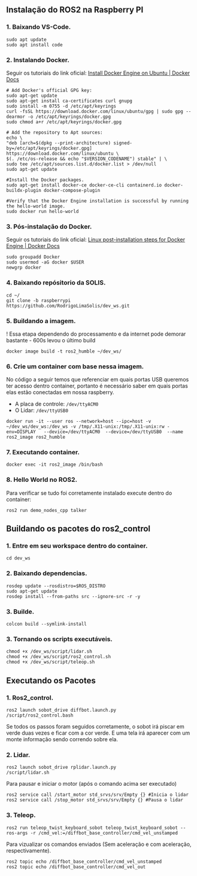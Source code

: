 ## Instalação do ROS2 na Raspberry PI

### 1. Baixando VS-Code.
   ```
   sudo apt update
   sudo apt install code
   ```

### 2. Instalando Docker.
   Seguir os tutoriais do link oficial: [Install Docker Engine on Ubuntu | Docker Docs](https://docs.docker.com/engine/install/ubuntu/)
   ```
   # Add Docker's official GPG key:
   sudo apt-get update
   sudo apt-get install ca-certificates curl gnupg
   sudo install -m 0755 -d /etc/apt/keyrings
   curl -fsSL https://download.docker.com/linux/ubuntu/gpg | sudo gpg --dearmor -o /etc/apt/keyrings/docker.gpg
   sudo chmod a+r /etc/apt/keyrings/docker.gpg

   # Add the repository to Apt sources:
   echo \
   "deb [arch=$(dpkg --print-architecture) signed-by=/etc/apt/keyrings/docker.gpg] https://download.docker.com/linux/ubuntu \
   $(. /etc/os-release && echo "$VERSION_CODENAME") stable" | \
   sudo tee /etc/apt/sources.list.d/docker.list > /dev/null
   sudo apt-get update

   #Install the Docker packages.
   sudo apt-get install docker-ce docker-ce-cli containerd.io docker-buildx-plugin docker-compose-plugin
   
   #Verify that the Docker Engine installation is successful by running the hello-world image.
   sudo docker run hello-world
   ```
   
      
### 3. Pós-instalação do Docker.
   Seguir os tutoriais do link oficial: [Linux post-installation steps for Docker Engine | Docker Docs](https://docs.docker.com/engine/install/linux-postinstall/)
   ```
   sudo groupadd Docker 
   sudo usermod -aG docker $USER
   newgrp docker     
   ```

### 4. Baixando repósitorio da SOLIS.
   ```
   cd ~/
   git clone -b raspberrypi https://github.com/RodrigoLimaSolis/dev_ws.git
   ```

### 5. Buildando a imagem.
   ! Essa etapa dependendo do processamento e da internet pode demorar bastante - 600s levou o último build
   ```
   docker image build -t ros2_humble ~/dev_ws/
   ```

### 6. Crie um container com base nessa imagem.
   No código a seguir temos que referenciar em quais portas USB queremos ter acesso dentro container, portanto é necessário saber em quais portas elas estão conectadas em nossa raspberry.
   * A placa de controle: `/dev/ttyACM0`
   * O Lidar: `/dev/ttyUSB0`

   ```
   docker run -it --user ros --network=host --ipc=host -v ~/dev_ws/dev_ws:/dev_ws -v /tmp/.X11-unix:/tmp/.X11-unix:rw -env=DISPLAY   --device=/dev/ttyACM0  --device=/dev/ttyUSB0  --name ros2_image ros2_humble  
   ```

### 7. Executando container.
   ```
   docker exec -it ros2_image /bin/bash
   ```
### 8. Hello World no ROS2.
   Para verificar se tudo foi corretamente instalado execute dentro do container:
   ```
   ros2 run demo_nodes_cpp talker
   ```

## Buildando os pacotes do ros2_control

### 1. Entre em seu workspace dentro do container.
   ```
   cd dev_ws 
   ```

### 2. Baixando dependencias.
   ```
   rosdep update --rosdistro=$ROS_DISTRO  
   sudo apt-get update  
   rosdep install --from-paths src --ignore-src -r -y
   ```

### 3. Builde.
   ```
   colcon build --symlink-install
   ```
### 3. Tornando os scripts executáveis.
   ```
   chmod +x /dev_ws/script/lidar.sh 
   chmod +x /dev_ws/script/ros2_control.sh 
   chmod +x /dev_ws/script/teleop.sh 
   ```


## Executando os Pacotes
### 1.	Ros2_control.
```
ros2 launch sobot_drive diffbot.launch.py
/script/ros2_control.bash
```
Se todos os passos foram seguidos corretamente, o sobot irá piscar em verde duas vezes e ficar com a cor verde. E uma tela irá aparecer com um monte informação sendo correndo sobre ela.


### 2.	 Lidar.
```
ros2 launch sobot_drive rplidar.launch.py
/script/lidar.sh
```
Para pausar e iniciar o motor (após o comando acima ser executado)
```
ros2 service call /start_motor std_srvs/srv/Empty {} #Inicia o lidar
ros2 service call /stop_motor std_srvs/srv/Empty {} #Pausa o lidar
```


### 3.	Teleop.
```
ros2 run teleop_twist_keyboard_sobot teleop_twist_keyboard_sobot --ros-args -r /cmd_vel:=/diffbot_base_controller/cmd_vel_unstamped
```

Para vizualizar os comandos enviados (Sem aceleração e com aceleração, respectivamente).

```
ros2 topic echo /diffbot_base_controller/cmd_vel_unstamped
ros2 topic echo /diffbot_base_controller/cmd_vel_out 
```

